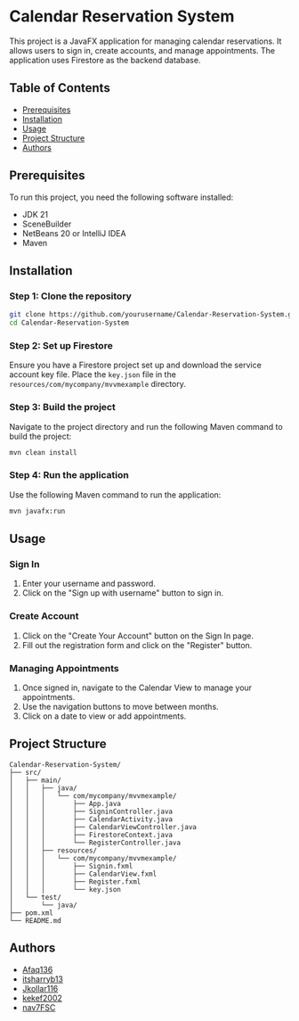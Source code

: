 # Calendar Reservation System

This project is a JavaFX application for managing calendar reservations. It allows users to sign in, create accounts, and manage appointments. The application uses Firestore as the backend database.

## Table of Contents
- [Prerequisites](#prerequisites)
- [Installation](#installation)
- [Usage](#usage)
- [Project Structure](#project-structure)
- [Authors](#authors)

## Prerequisites

To run this project, you need the following software installed:

- JDK 21
- SceneBuilder
- NetBeans 20 or IntelliJ IDEA
- Maven

## Installation

### Step 1: Clone the repository

```sh
git clone https://github.com/yourusername/Calendar-Reservation-System.git
cd Calendar-Reservation-System
```

### Step 2: Set up Firestore

Ensure you have a Firestore project set up and download the service account key file. Place the `key.json` file in the `resources/com/mycompany/mvvmexample` directory.

### Step 3: Build the project

Navigate to the project directory and run the following Maven command to build the project:

```sh
mvn clean install
```

### Step 4: Run the application

Use the following Maven command to run the application:

```sh
mvn javafx:run
```

## Usage

### Sign In

1. Enter your username and password.
2. Click on the "Sign up with username" button to sign in.

### Create Account

1. Click on the "Create Your Account" button on the Sign In page.
2. Fill out the registration form and click on the "Register" button.

### Managing Appointments

1. Once signed in, navigate to the Calendar View to manage your appointments.
2. Use the navigation buttons to move between months.
3. Click on a date to view or add appointments.

## Project Structure

```plaintext
Calendar-Reservation-System/
├── src/
│   ├── main/
│   │   ├── java/
│   │   │   └── com/mycompany/mvvmexample/
│   │   │       ├── App.java
│   │   │       ├── SigninController.java
│   │   │       ├── CalendarActivity.java
│   │   │       ├── CalendarViewController.java
│   │   │       ├── FirestoreContext.java
│   │   │       └── RegisterController.java
│   │   ├── resources/
│   │   │   └── com/mycompany/mvvmexample/
│   │   │       ├── Signin.fxml
│   │   │       ├── CalendarView.fxml
│   │   │       ├── Register.fxml
│   │   │       └── key.json
│   └── test/
│       └── java/
├── pom.xml
└── README.md
```

## Authors

- [Afaq136](https://github.com/Afaq136)
- [itsharryb13](https://github.com/itsharryb13)
- [Jkollar116](https://github.com/Jkollar116)
- [kekef2002](https://github.com/kekef2002)
- [nav7FSC](https://github.com/nav7FSC)
